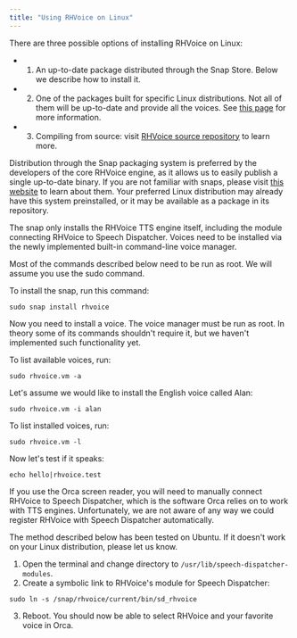 ```yaml
---
title: "Using RHVoice on Linux"
---
```


There are three possible options of installing RHVoice on Linux:

* 1. An up-to-date package distributed through the Snap Store. Below we describe how to install it.
* 2. One of the packages built for specific Linux distributions. Not all of them will be up-to-date and provide all the voices. See [this page](https://github.com/RHVoice/RHVoice/blob/master/doc/en/Packaging-status.md) for more information.
* 3. Compiling from source: visit [RHVoice source repository](https://github.com/RHVoice/RHVoice) to learn more.

Distribution through the Snap packaging system is preferred by the developers of the core RHVoice engine, as it allows us to easily publish a single up-to-date binary. If you are not familiar with snaps, please visit [this website](https://snapcraft.io/) to learn about them. Your preferred Linux distribution may already have this system preinstalled, or it may be available as a package in its repository.

The snap only installs the RHVoice TTS engine itself, including the module connecting RHVoice to Speech Dispatcher. Voices need to be installed via the newly implemented built-in command-line voice manager.

Most of the commands described below need to be run as root. We will assume you use the sudo command.

To install the snap, run this command:
```
sudo snap install rhvoice
```

Now you need to install a voice. The voice manager must be run as root. In theory some of its commands shouldn't require it, but we haven't implemented such functionality yet.

To list available voices, run:
```
sudo rhvoice.vm -a
```

Let's assume we would like to install the English voice called Alan:
```
sudo rhvoice.vm -i alan
```

To list installed voices, run:
```
sudo rhvoice.vm -l
```

Now let's test if it speaks:
```
echo hello|rhvoice.test
```

If you use the Orca screen reader, you will need to manually connect RHVoice to Speech Dispatcher, which is the software Orca relies on to work with TTS engines. Unfortunately, we are not aware of any way we could register RHVoice with Speech Dispatcher automatically.

The method described below has been tested on Ubuntu. If it doesn't work on your Linux distribution, please let us know.

1. Open the terminal and change directory to `/usr/lib/speech-dispatcher-modules`.
2. Create a symbolic link to RHVoice's module for Speech Dispatcher:
```
sudo ln -s /snap/rhvoice/current/bin/sd_rhvoice
```
3. Reboot. You should now be able to select RHVoice and your favorite voice in Orca.

